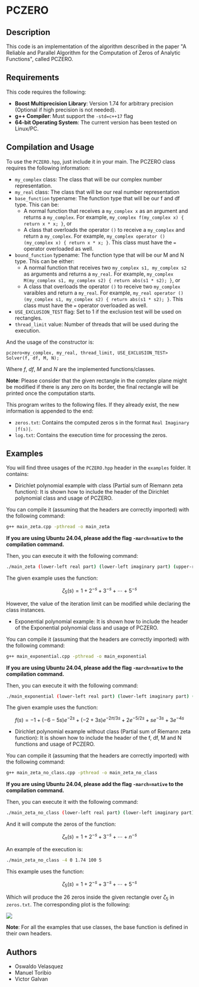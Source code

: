 # PCZERO

## Description

This code is an implementation of the algorithm described in the paper "A Reliable and Parallel Algorithm for the Computation of Zeros of Analytic Functions", called PCZERO.

## Requirements

This code requires the following:

-   **Boost Multiprecision Library**: Version 1.74 for arbitrary precision (Optional if high precision is not needed).
-   **g++ Compiler**: Must support the `-std=c++17` flag
-   **64-bit Operating System**: The current version has been tested on Linux/PC.

## Compilation and Usage

To use the `PCZERO.hpp`, just include it in your main. The PCZERO class requires the following information:

- `my_complex` class: The class that will be our complex number representation.
- `my_real` class: The class that will be our real number representation
- `base_function` typename: The function type that will be our f and df type. This can be:
    - A normal function that receives a `my_complex x` as an argument and returns a `my_complex`. For example, `my_complex f(my_complex x) { return x * x; }`, or
    - A class that overloads the operator `()` to receive a `my_complex` and return a `my_complex`. For example, `my_complex operator () (my_complex x) { return x * x; }`. This class must have the `=` operator overloaded as well.
- `bound_function` typename: The function type that will be our M and N type. This can be either:
    - A normal function that receives two `my_complex s1, my_complex s2` as arguments and returns a `my_real`. For example, `my_complex M(my_complex s1, my_complex s2) { return abs(s1 * s2); }`, or
    - A class that overloads the operator `()` to receive two `my_complex` varaibles and return a `my_real`. For example, `my_real operator () (my_complex s1, my_complex s2) { return abs(s1 * s2); }`. This class must have the `=` operator overloaded as well.
- `USE_EXCLUSION_TEST` flag: Set to 1 if the exclusion test will be used on rectangles.
- `thread_limit` value: Number of threads that will be used during the execution.

And the usage of the constructor is:

`pczero<my_complex, my_real, thread_limit, USE_EXCLUSION_TEST> Solver(f, df, M, N);`

Where $f$, $df$, $M$ and $N$ are the implemented functions/classes.

**Note**: Please consider that the given rectangle in the complex plane might be modified if there is any zero on its border, the final rectangle will be printed once the computation starts.

This program writes to the following files. If they already exist, the new information is appended to the end:

-   `zeros.txt`: Contains the computed zeros s in the format `Real Imaginary |f(s)|`.
-   `log.txt`: Contains the execution time for processing the zeros.

## Examples

You will find three usages of the `PCZERO.hpp` header in the `examples` folder. It contains:

- Dirichlet polynomial example with class (Partial sum of Riemann zeta function): It is shown how to include the header of the Dirichlet polynomial class and usage of PCZERO.

You can compile it (assuming that the headers are correctly imported) with the following command:

```bash
g++ main_zeta.cpp -pthread -o main_zeta
```

**If you are using Ubuntu 24.04, please add the flag `-march=native` to the compilation command.**

Then, you can execute it with the following command:

```bash
./main_zeta (lower-left real part) (lower-left imaginary part) (upper-right real part) (upper-right imaginary part)
```

The given example uses the function:

$$ \zeta_{5}(s)=1+2^{-s}+3^{-s}+\cdots +5^{-s} $$

However, the value of the iteration limit can be modified while declaring the class instances.

- Exponential polynomial example: It is shown how to include the header of the Exponential polynomial class and usage of PCZERO.

You can compile it (assuming that the headers are correctly imported) with the following command:

```bash
g++ main_exponential.cpp -pthread -o main_exponential
```

**If you are using Ubuntu 24.04, please add the flag `-march=native` to the compilation command.**

Then, you can execute it with the following command:

```bash
./main_exponential (lower-left real part) (lower-left imaginary part) (upper-right real part) (upper-right imaginary part)
```

The given example uses the function:

$$ f(s)=-1+(-6-5s)e^{-2s} + (-2 + 3s)e^{-2\pi/3s} + 2e^{-5/2s} + se^{-3s} + 3e^{-4s} $$

- Dirichlet polynomial example without class (Partial sum of Riemann zeta function): It is shown how to include the header of the f, df, M and N functions and usage of PCZERO.

You can compile it (assuming that the headers are correctly imported) with the following command:

```bash
g++ main_zeta_no_class.cpp -pthread -o main_zeta_no_class
```

**If you are using Ubuntu 24.04, please add the flag `-march=native` to the compilation command.**

Then, you can execute it with the following command:

```bash
./main_zeta_no_class (lower-left real part) (lower-left imaginary part) (upper-right real part) (upper-right imaginary part) (n)
```

And it will compute the zeros of the function:

$$ \zeta_{n}(s)=1+2^{-s}+3^{-s}+\cdots +n^{-s} $$

An example of the execution is:

```bash
./main_zeta_no_class -4 0 1.74 100 5
```

This example uses the function:

$$ \zeta_{5}(s)=1+2^{-s}+3^{-s}+\cdots +5^{-s} $$

Which will produce the 26 zeros inside the given rectangle over $\zeta_{5}$ in `zeros.txt`. The corresponding plot is the following:

![](https://i.imgur.com/khfrUmI.jpeg)

**Note**: For all the examples that use classes, the base function is defined in their own headers.

## Authors

-   Oswaldo Velasquez
-   Manuel Toribio
-   Victor Galvan
